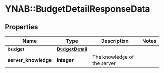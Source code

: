 # YNAB::BudgetDetailResponseData

## Properties
Name | Type | Description | Notes
------------ | ------------- | ------------- | -------------
**budget** | [**BudgetDetail**](BudgetDetail.md) |  | 
**server_knowledge** | **Integer** | The knowledge of the server | 


